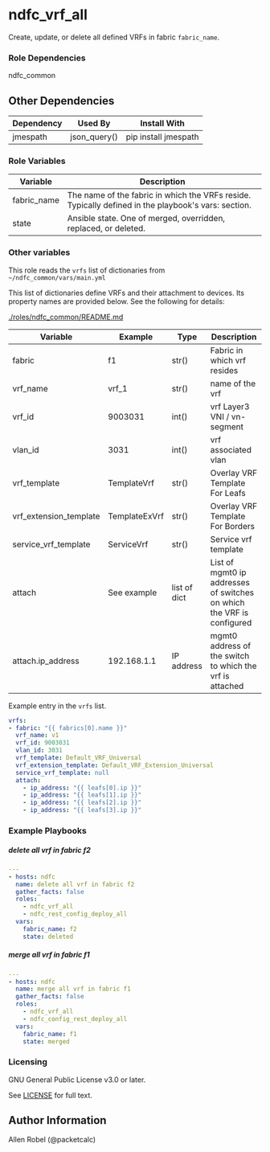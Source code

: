 # ndfc_vrf_all

Create, update, or delete all defined VRFs in fabric ``fabric_name``.

### Role Dependencies

ndfc_common

## Other Dependencies

Dependency  | Used By      | Install With
----------- | ------------ | ------------
jmespath    | json_query() | pip install jmespath

### Role Variables

Variable     | Description
------------ | -----------
fabric_name  | The name of the fabric in which the VRFs reside.<br>Typically defined in the playbook's vars: section.
state        | Ansible state.  One of merged, overridden, replaced, or deleted.

### Other variables

This role reads the ``vrfs`` list of dictionaries from ``~/ndfc_common/vars/main.yml``

This list of dictionaries define VRFs and their attachment to devices.  Its property names are provided below.  See the following for details:

[./roles/ndfc_common/README.md](https://github.com/allenrobel/ndfc-roles/tree/master/roles/ndfc_common/README.md)

Variable               | Example        | Type         | Description
-----------------------|----------------|--------------|-------------------
fabric                 | f1             | str()        | Fabric in which vrf resides
vrf_name               | vrf_1          | str()        | name of the vrf
vrf_id                 | 9003031        | int()        | vrf Layer3 VNI / vn-segment
vlan_id                | 3031           | int()        | vrf associated vlan 
vrf_template           | TemplateVrf    | str()        | Overlay VRF Template For Leafs
vrf_extension_template | TemplateExVrf  | str()        | Overlay VRF Template For Borders
service_vrf_template   | ServiceVrf     | str()        | Service vrf template
attach                 | See example    | list of dict | List of mgmt0 ip addresses of switches on which the VRF is configured
attach.ip_address      | 192.168.1.1    | IP address   | mgmt0 address of the switch to which the vrf is attached

Example entry in the ``vrfs`` list.

```yaml
vrfs:
- fabric: "{{ fabrics[0].name }}"
  vrf_name: v1
  vrf_id: 9003031
  vlan_id: 3031
  vrf_template: Default_VRF_Universal
  vrf_extension_template: Default_VRF_Extension_Universal
  service_vrf_template: null
  attach:
    - ip_address: "{{ leafs[0].ip }}"
    - ip_address: "{{ leafs[1].ip }}"
    - ip_address: "{{ leafs[2].ip }}"
    - ip_address: "{{ leafs[3].ip }}"
```


### Example Playbooks

##### delete all vrf in fabric f2
```yaml
---
- hosts: ndfc
  name: delete all vrf in fabric f2
  gather_facts: false
  roles:
    - ndfc_vrf_all
    - ndfc_rest_config_deploy_all
  vars:
    fabric_name: f2
    state: deleted
```

##### merge all vrf in fabric f1
```yaml
---
- hosts: ndfc
  name: merge all vrf in fabric f1
  gather_facts: false
  roles:
    - ndfc_vrf_all
    - ndfc_config_rest_deploy_all
  vars:
    fabric_name: f1
    state: merged
```

### Licensing

GNU General Public License v3.0 or later.

See [LICENSE](https://www.gnu.org/licenses/gpl-3.0.txt) for full text.

## Author Information

Allen Robel (@packetcalc)
